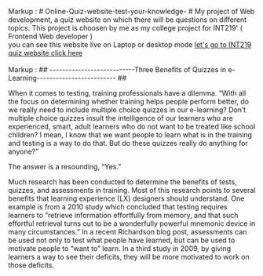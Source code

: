 Markup :  # Online-Quiz-website-test-your-knowledge- #
My project of Web development, a quiz website on which there will be questions on different topics. This project is choosen by me as my college project for INT219'
( Frontend Web developer )
<br />you can see this website live on Laptop or desktop mode [let's go to INT219 quiz website click here](int219quiz.surge.sh)
<br />
<br />
Markup :  ## ---------------------------Three Benefits of Quizzes in e-Learning------------------------- ##

When it comes to testing, training professionals have a dilemma. “With all the focus on determining whether training helps people perform better, do we really need to include multiple choice quizzes in our e-learning? Don’t multiple choice quizzes insult the intelligence of our learners who are experienced, smart, adult learners who do not want to be treated like school children? I mean, I know that we want people to learn what is in the training and testing is a way to do that. But do these quizzes really do anything for anyone?”


The answer is a resounding, “Yes.”

Much research has been conducted to determine the benefits of tests, quizzes, and assessments in training. Most of this research points to several benefits that learning experience (LX) designers should understand. One example is from a 2010 study which concluded that testing requires learners to “retrieve information effortfully from memory, and that such effortful retrieval turns out to be a wonderfully powerful mnemonic device in many circumstances.” In a recent Richardson blog post, assessments can be used not only to test what people have learned, but can be used to motivate people to “want to” learn. In a third study in 2009, by giving learners a way to see their deficits, they will be more motivated to work on those deficits.
